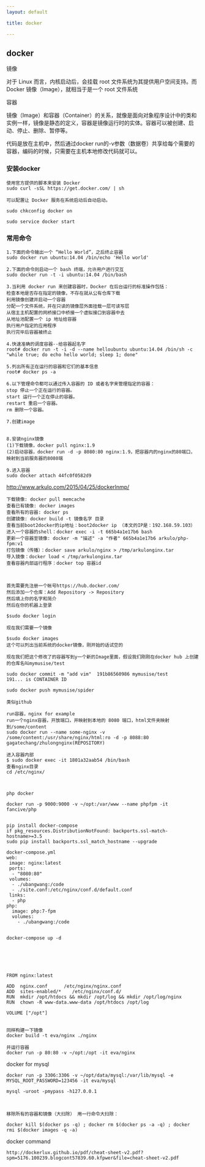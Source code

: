 ```yaml
---
layout: default

title: docker

---
```


## docker

镜像

对于 Linux 而言，内核启动后，会挂载 root 文件系统为其提供用户空间支持。而 Docker 镜像（Image），就相当于是一个 root 文件系统

容器

镜像（Image）和容器（Container）的关系，就像是面向对象程序设计中的类和实例一样，镜像是静态的定义，容器是镜像运行时的实体。容器可以被创建、启动、停止、删除、暂停等。



代码是放在主机中，然后通过docker run的-v参数（数据卷）共享给每个需要的容器，编码的时候，只需要在主机本地修改代码就可以。

### 安装docker

	使用官方提供的脚本来安装 Docker
	sudo curl -sSL https://get.docker.com/ | sh
	
	可以配置让 Docker 服务在系统启动后自动启动。

	sudo chkconfig docker on

	sudo service docker start
	

	
### 常用命令
	1.下面的命令输出一个 “Hello World”，之后终止容器
	sudo docker run ubuntu:14.04 /bin/echo 'Hello world'
	
	2.下面的命令则启动一个 bash 终端，允许用户进行交互
	sudo docker run -t -i ubuntu:14.04 /bin/bash
	
	3.当利用 docker run 来创建容器时，Docker 在后台运行的标准操作包括：
	检查本地是否存在指定的镜像，不存在就从公有仓库下载
	利用镜像创建并启动一个容器
	分配一个文件系统，并在只读的镜像层外面挂载一层可读写层
	从宿主主机配置的网桥接口中桥接一个虚拟接口到容器中去
	从地址池配置一个 ip 地址给容器
	执行用户指定的应用程序
	执行完毕后容器被终止
	
	4.快速准确的调度容器--给容器起名字
	root# docker run -t -i -d --name helloubuntu ubuntu:14.04 /bin/sh -c "while true; do echo hello world; sleep 1; done"

	5.列出所有正在运行的容器和它们的基本信息
	root# docker ps -a

	6.以下管理命令都可以通过传入容器的 ID 或者名字来管理指定的容器：
	stop 停止一个正在运行的容器。
	start 运行一个正在停止的容器。
	restart 重启一个容器。
	rm 删除一个容器。

	7.创建image
	
	
	8.安装nginx镜像
	(1)下载镜像，docker pull nginx:1.9
	(2)启动容器，docker run -d -p 8080:80 nginx:1.9，把容器内的nginx的80端口，映射到当前服务器的8080端
	
	9.进入容器
	sudo docker attach 44fc0f0582d9  



http://www.arkulo.com/2015/04/25/dockerlnmp/

	下载镜像: docker pull memcache
	查看已有镜像: docker images
	查看所有的容器: docker ps
	创建镜像: docker build -t 镜像名字 目录
	查看当前boot2docker的ip地址：boot2docker ip （本文的IP是：192.168.59.103）
	进入一个容器的shell：docker exec -i -t 665b4a1e17b6 bash
	更新一个容器至镜像: docker -m "描述" -a "作者" 665b4a1e17b6 arkulo/php-fpm:v1
	打包镜像（传播）：docker save arkulo/nginx > /tmp/arkulonginx.tar
	导入镜像：docker load < /tmp/arkulonginx.tar
	查看容器内部运行程序：docker top 容器id



	首先需要先注册一个帐号https://hub.docker.com/
	然后添加一个仓库：Add Repository -> Repository
	然后填上你的名字和简介
	然后在你的机器上登录

	$sudo docker login
	
	现在我们需要一个镜像

	$sudo docker images
	这个可以列出当前系统的docker镜像，刚开始的话试空的
	
	现在我们把这个修改了的容器写到y一个新的Image里面，假设我们刚刚在docker hub 上创建的仓库名叫mymusise/test

	sudo docker commit -m "add vim"  191b86560986 mymusise/test
	191... is CONTAINER ID  
	
	sudo docker push mymusise/spider

	类似github
	
	run容器，nginx for example
	run一个nginx容器，开放端口，并映射到本地的 8080 端口，html文件夹映射到/some/content
	sudo docker run --name some-nginx -v /some/content:/usr/share/nginx/html:ro -d -p 8088:80 gagatechang/zhulongnginx(REPOSITORY)

	进入容器内部
	$ sudo docker exec -it 1801a32aab54 /bin/bash
	查看nginx目录
	cd /etc/nginx/
	
	
	
	php docker
	
	docker run -p 9000:9000 -v ~/opt:/var/www --name phpfpm -it fancive/php


	pip install docker-compose
	if pkg_resources.DistributionNotFound: backports.ssl-match-hostname>=3.5
	sudo pip install backports.ssl_match_hostname --upgrade
	
	docker-compose.yml 
	web:
	 image: nginx:latest
	 ports:
	  - "8080:80"
	 volumes:
	  - ./ubangwang:/code
	  - ./site.conf:/etc/nginx/conf.d/default.conf
	 links:
	  - php
	php:
	  image: php:7-fpm
	  volumes:
	    - ./ubangwang:/code

 
 	docker-compose up -d






	FROM nginx:latest

	ADD  nginx.conf      /etc/nginx/nginx.conf
	ADD  sites-enabled/*    /etc/nginx/conf.d/
	RUN  mkdir /opt/htdocs && mkdir /opt/log && mkdir /opt/log/nginx
	RUN  chown -R www-data.www-data /opt/htdocs /opt/log
	
	VOLUME ["/opt"]
	
	
	同样构建一下镜像
	docker build -t eva/nginx ./nginx
	
	并运行容器
	docker run -p 80:80 -v ~/opt:/opt -it eva/nginx



    


docker for mysql

	docker run -p 3306:3306 -v ~/opt/data/mysql:/var/lib/mysql -e MYSQL_ROOT_PASSWORD=123456 -it eva/mysql

	mysql -uroot -pmypass -h127.0.0.1
	
	
	
	移除所有的容器和镜像（大扫除） 用一行命令大扫除：

	docker kill $(docker ps -q) ; docker rm $(docker ps -a -q) ; docker rmi $(docker images -q -a) 


docker command

	http://dockerlux.github.io/pdf/cheat-sheet-v2.pdf?spm=5176.100239.blogcont57839.60.kfpwer&file=cheat-sheet-v2.pdf
